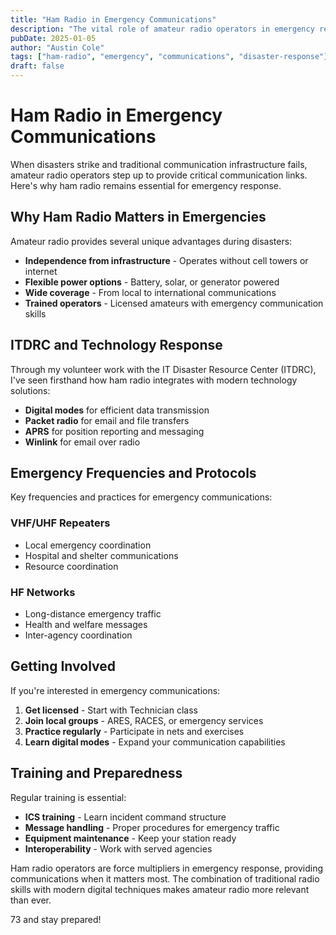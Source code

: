 ```yaml
---
title: "Ham Radio in Emergency Communications"
description: "The vital role of amateur radio operators in emergency response and disaster communications."
pubDate: 2025-01-05
author: "Austin Cole"
tags: ["ham-radio", "emergency", "communications", "disaster-response"]
draft: false
---
```


# Ham Radio in Emergency Communications

When disasters strike and traditional communication infrastructure fails, amateur radio operators step up to provide critical communication links. Here's why ham radio remains essential for emergency response.

## Why Ham Radio Matters in Emergencies

Amateur radio provides several unique advantages during disasters:

- **Independence from infrastructure** - Operates without cell towers or internet
- **Flexible power options** - Battery, solar, or generator powered
- **Wide coverage** - From local to international communications
- **Trained operators** - Licensed amateurs with emergency communication skills

## ITDRC and Technology Response

Through my volunteer work with the IT Disaster Resource Center (ITDRC), I've seen firsthand how ham radio integrates with modern technology solutions:

- **Digital modes** for efficient data transmission
- **Packet radio** for email and file transfers
- **APRS** for position reporting and messaging
- **Winlink** for email over radio

## Emergency Frequencies and Protocols

Key frequencies and practices for emergency communications:

### VHF/UHF Repeaters
- Local emergency coordination
- Hospital and shelter communications
- Resource coordination

### HF Networks
- Long-distance emergency traffic
- Health and welfare messages
- Inter-agency coordination

## Getting Involved

If you're interested in emergency communications:

1. **Get licensed** - Start with Technician class
2. **Join local groups** - ARES, RACES, or emergency services
3. **Practice regularly** - Participate in nets and exercises
4. **Learn digital modes** - Expand your communication capabilities

## Training and Preparedness

Regular training is essential:

- **ICS training** - Learn incident command structure
- **Message handling** - Proper procedures for emergency traffic
- **Equipment maintenance** - Keep your station ready
- **Interoperability** - Work with served agencies

Ham radio operators are force multipliers in emergency response, providing communications when it matters most. The combination of traditional radio skills with modern digital techniques makes amateur radio more relevant than ever.

73 and stay prepared!
